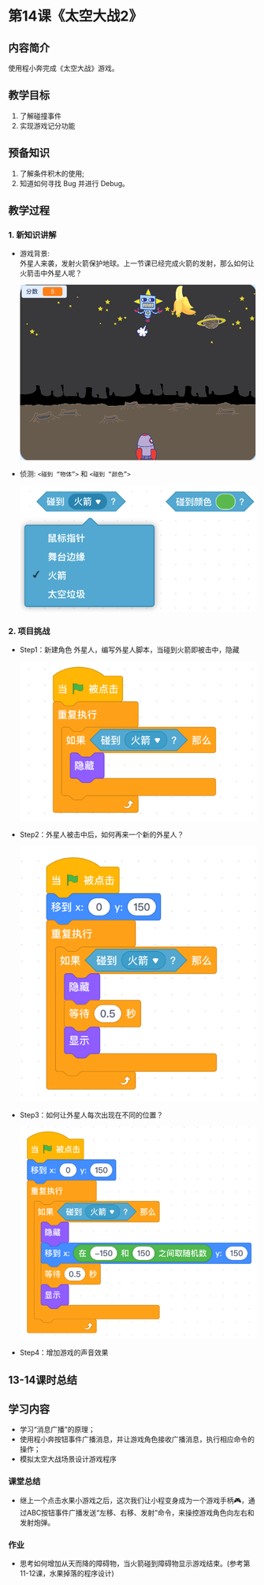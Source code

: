 <!-- # 机器人编程入门学习 -->
<link rel="stylesheet" type="text/css" href="./style.css" />

# 第14课《太空大战2》

## 内容简介

使用程小奔完成《太空大战》游戏。

## 教学目标

1. 了解碰撞事件
1. 实现游戏记分功能

## 预备知识

1. 了解条件积木的使用;
1. 知道如何寻找 Bug 并进行 Debug。

## 教学过程

### 1. 新知识讲解

- 游戏背景:  
  外星人来袭，发射火箭保护地球。上一节课已经完成火箭的发射，那么如何让火箭击中外星人呢？

  <img src="./images/14-1.png" class="width300" />

- 侦测: `<碰到 “物体”>` 和 `<碰到 “颜色”>`

  <img src="./images/14-2.png" class="width300" />

### 2. 项目挑战

- Step1：新建角色 外星人，编写外星人脚本，当碰到火箭即被击中，隐藏  

  <img src="./images/14-3A.png" class="width300" />

- Step2：外星人被击中后，如何再来一个新的外星人？

  <img src="./images/14-3B.png" class="width300" />

- Step3：如何让外星人每次出现在不同的位置？

  <img src="./images/14-3C.png" class="width300" />

- Step4：增加游戏的声音效果

## 13-14课时总结

## 学习内容

- 学习“消息广播”的原理；
- 使用程小奔按钮事件广播消息，并让游戏角色接收广播消息，执行相应命令的操作；
- 模拟太空大战场景设计游戏程序

### 课堂总结

- 继上一个点击水果小游戏之后，这次我们让小程变身成为一个游戏手柄🎮，通过ABC按钮事件广播发送“左移、右移、发射”命令，来操控游戏角色向左右和发射炮弹。

### 作业

- 思考如何增加从天而降的障碍物，当火箭碰到障碍物显示游戏结束。(参考第11-12课，水果掉落的程序设计)
